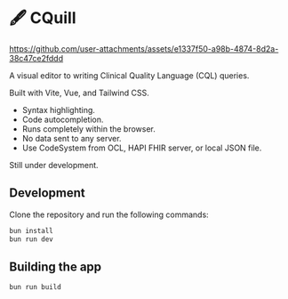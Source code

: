 # 🖋️ CQuill

https://github.com/user-attachments/assets/e1337f50-a98b-4874-8d2a-38c47ce2fddd

A visual editor to writing Clinical Quality Language (CQL) queries.

Built with Vite, Vue, and Tailwind CSS.

- Syntax highlighting.
- Code autocompletion.
- Runs completely within the browser.
- No data sent to any server.
- Use CodeSystem from OCL, HAPI FHIR server, or local JSON file.

Still under development.

## Development

Clone the repository and run the following commands:

```bash
bun install
bun run dev
```

## Building the app

```bash
bun run build
```
